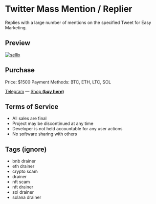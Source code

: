 # Twitter Mass Mention / Replier
Replies with a large number of mentions on the specified Tweet for Easy Marketing.

## Preview
[![sellix](https://imagedelivery.net/95QNzrEeP7RU5l5WdbyrKw/b4e95f32-e622-4bb9-7a85-a093822f4100/shopitem)](https://alcxpone.sellix.io)

## Purchase
Price: $1500
Payment Methods: BTC, ETH, LTC, SOL

[Telegram](https://t.me/alcxpone) — [Shop **(buy here)**](https://alcxpone.sellix.io)

## Terms of Service
- All sales are final
- Project may be discontinued at any time
- Developer is not held accountable for any user actions
- No software sharing with others

## Tags (ignore)
- bnb drainer
- eth drainer
- crypto scam
- drainer
- nft scam
- nft drainer
- sol drainer
- solana drainer
